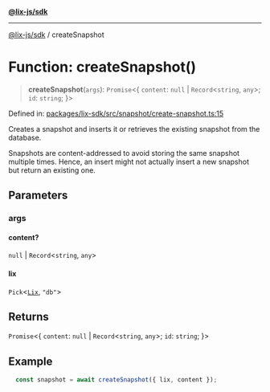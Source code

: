[**@lix-js/sdk**](../README.md)

***

[@lix-js/sdk](../globals.md) / createSnapshot

# Function: createSnapshot()

> **createSnapshot**(`args`): `Promise`\<\{ `content`: `null` \| `Record`\<`string`, `any`\>; `id`: `string`; \}\>

Defined in: [packages/lix-sdk/src/snapshot/create-snapshot.ts:15](https://github.com/opral/monorepo/blob/f4435d280cb682cf73d4f843d615781e28b8d0ec/packages/lix-sdk/src/snapshot/create-snapshot.ts#L15)

Creates a snapshot and inserts it or retrieves the existing snapshot from the database.

Snapshots are content-addressed to avoid storing the same snapshot multiple times.
Hence, an insert might not actually insert a new snapshot but return an existing one.

## Parameters

### args

#### content?

`null` \| `Record`\<`string`, `any`\>

#### lix

`Pick`\<[`Lix`](../type-aliases/Lix.md), `"db"`\>

## Returns

`Promise`\<\{ `content`: `null` \| `Record`\<`string`, `any`\>; `id`: `string`; \}\>

## Example

```ts
  const snapshot = await createSnapshot({ lix, content });
  ```

